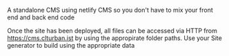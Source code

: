 A standalone CMS using netlify CMS so you don't have to mix your front end and back end code

Once the site has been deployed, all files can be accessed via HTTP from https://cms.clturban.ist by using the appropirate folder paths. Use your Site generator to build using the appropriate data
